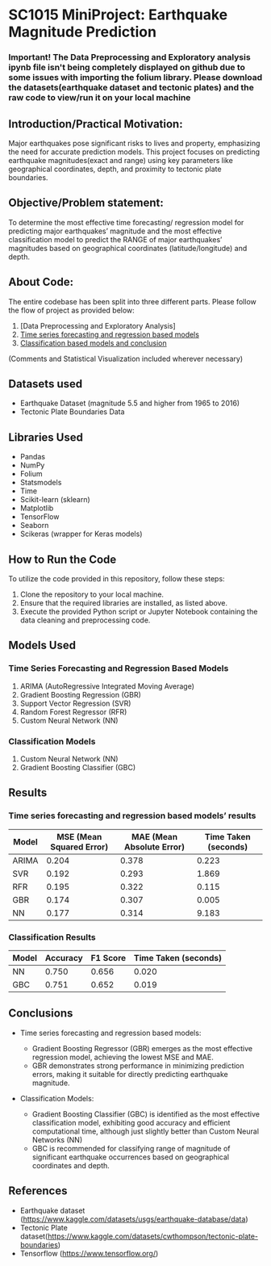 # SC1015 MiniProject: Earthquake Magnitude Prediction

### Important! The Data Preprocessing and Exploratory analysis ipynb file isn't being completely displayed on github due to some issues with importing the folium library. Please download the datasets(earthquake dataset and tectonic plates) and the raw code to view/run it on your local machine

## Introduction/Practical Motivation:

Major earthquakes pose significant risks to lives and property, emphasizing the need for accurate prediction models. This project focuses on predicting earthquake magnitudes(exact and range) using key parameters like geographical coordinates, depth, and proximity to tectonic plate boundaries.

## Objective/Problem statement:

To determine the most effective time forecasting/ regression model for predicting major earthquakes’ magnitude and the most effective classification model to predict the RANGE of  major earthquakes’ magnitudes based on geographical coordinates (latitude/longitude) and depth.
 
## About Code: 

The entire codebase has been split into three different parts.
Please follow the flow of project as provided below:

1. [Data Preprocessing and Exploratory Analysis]
2. [Time series forecasting and regression based models](https://github.com/RohanR2501/SC1015_Earthquake-Prediction_MiniProject/blob/main/Time%20forecasting%20and%20Regression%20Models.ipynb)
3. [Classification based models and conclusion](https://github.com/RohanR2501/SC1015_DataScienceProject_Earthquake-Prediction/blob/main/Classification%20Models%20And%20Conclusions.ipynb)

(Comments and Statistical Visualization included wherever necessary)

## Datasets used 

- Earthquake Dataset (magnitude 5.5 and higher from 1965 to 2016)
- Tectonic Plate Boundaries Data
 
## Libraries Used

- Pandas
- NumPy
- Folium
- Statsmodels
- Time
- Scikit-learn (sklearn)
- Matplotlib
- TensorFlow
- Seaborn
- Scikeras (wrapper for Keras models)

## How to Run the Code

To utilize the code provided in this repository, follow these steps:

1. Clone the repository to your local machine.
2. Ensure that the required libraries are installed, as listed above.
3. Execute the provided Python script or Jupyter Notebook containing the data cleaning and preprocessing code.

## Models Used

### Time Series Forecasting and Regression Based Models

1. ARIMA (AutoRegressive Integrated Moving Average)
2. Gradient Boosting Regression (GBR)
3. Support Vector Regression (SVR)
4. Random Forest Regressor (RFR)
5. Custom Neural Network (NN)

### Classification Models

1. Custom Neural Network (NN)
2. Gradient Boosting Classifier (GBC)

## Results

### Time series forecasting and regression based models’ results
| Model | MSE (Mean Squared Error) | MAE (Mean Absolute Error) | Time Taken (seconds) |
|-------|---------------------------|----------------------------|----------------------|
| ARIMA | 0.204 | 0.378 | 0.223 |
| SVR | 0.192 | 0.293 | 1.869 |
| RFR | 0.195 | 0.322 | 0.115 |
| GBR | 0.174 | 0.307 | 0.005 |
| NN | 0.177 | 0.314 | 9.183 |

### Classification Results
| Model | Accuracy | F1 Score | Time Taken (seconds) |
|-------|----------|----------|----------------------|
| NN | 0.750 | 0.656 | 0.020
| GBC | 0.751 | 0.652 | 0.019 |


## Conclusions

- Time series forecasting and regression based models:
  - Gradient Boosting Regressor (GBR) emerges as the most effective regression model, achieving the lowest MSE and MAE.
  - GBR demonstrates strong performance in minimizing prediction errors, making it suitable for directly predicting earthquake magnitude.
  
- Classification Models:
  - Gradient Boosting Classifier (GBC) is identified as the most effective classification model, exhibiting good accuracy and efficient computational time, although just slightly better than Custom Neural Networks (NN)
  - GBC is recommended for classifying range of magnitude of significant earthquake occurrences based on geographical coordinates and depth.

## References

- Earthquake dataset (https://www.kaggle.com/datasets/usgs/earthquake-database/data)
- Tectonic Plate dataset(https://www.kaggle.com/datasets/cwthompson/tectonic-plate-boundaries)
- Tensorflow (https://www.tensorflow.org/)



